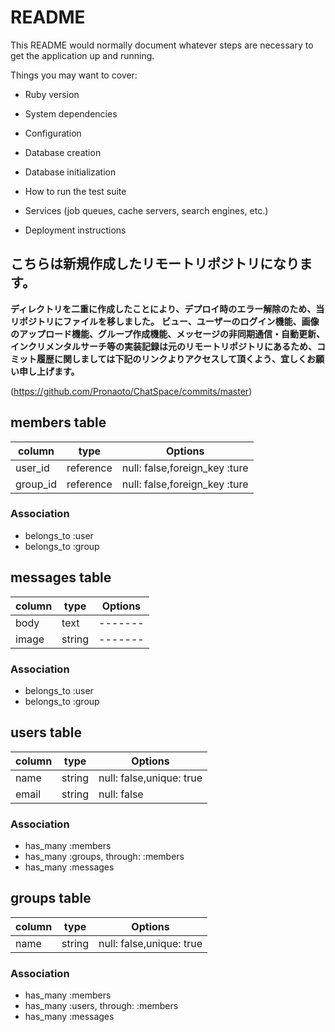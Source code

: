 # README

This README would normally document whatever steps are necessary to get the
application up and running.

Things you may want to cover:

* Ruby version

* System dependencies

* Configuration

* Database creation

* Database initialization

* How to run the test suite

* Services (job queues, cache servers, search engines, etc.)

* Deployment instructions

## こちらは新規作成したリモートリポジトリになります。
**ディレクトリを二重に作成したことにより、デプロイ時のエラー解除のため、当リポジトリにファイルを移しました。**
**ビュー、ユーザーのログイン機能、画像のアップロード機能、グループ作成機能、メッセージの非同期通信・自動更新、インクリメンタルサーチ等の実装記録は元のリモートリポジトリにあるため、コミット履歴に関しましては下記のリンクよりアクセスして頂くよう、宜しくお願い申し上げます。**


(https://github.com/Pronaoto/ChatSpace/commits/master)




## members table
|column|type|Options|
|------|----|-------|
|user_id|reference|null: false,foreign_key :ture|
|group_id|reference|null: false,foreign_key :ture|

### Association
- belongs_to :user
- belongs_to :group

## messages table
|column|type|Options|
|------|----|-------|
|body|text|-------|
|image|string|-------|

### Association
- belongs_to :user
- belongs_to :group

## users table
|column|type|Options|
|------|----|-------|
|name|string|null: false,unique: true|
|email|string|null: false|

### Association
- has_many :members
- has_many :groups, through: :members
- has_many :messages

## groups table
|column|type|Options|
|------|----|-------|
|name|string|null: false,unique: true|

### Association
- has_many :members
- has_many :users, through: :members
- has_many :messages











